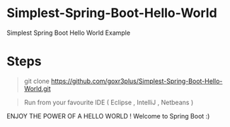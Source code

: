# Simplest-Spring-Boot-Hello-World
Simplest Spring Boot Hello World Example 

# Steps

> git clone https://github.com/goxr3plus/Simplest-Spring-Boot-Hello-World.git

> Run from your favourite IDE ( Eclipse , IntelliJ , Netbeans )

ENJOY THE POWER OF A HELLO WORLD ! Welcome to Spring Boot :)

